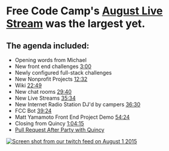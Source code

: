 # Free Code Camp's [August Live Stream](https://youtu.be/UhoxoYrJ6Qs) was the largest yet.

## The agenda included:

- Opening words from Michael
- New front end challenges [3:00](https://youtu.be/UhoxoYrJ6Qs?t=3m)
- Newly configured full-stack challenges
- New Nonprofit Projects [12:32](https://youtu.be/UhoxoYrJ6Qs?t=12m32s)
- Wiki [22:49](https://youtu.be/UhoxoYrJ6Qs?t=22m49s)
- New chat rooms [29:40](https://youtu.be/UhoxoYrJ6Qs?t=29m40s)
- New Live Streams [35:34](https://youtu.be/UhoxoYrJ6Qs?t=35m34s)
- New Internet Radio Station DJ'd by campers [36:30](https://youtu.be/UhoxoYrJ6Qs?t=36m30s)
- FCC Bot [39:24](https://youtu.be/UhoxoYrJ6Qs?t=39m24s)
- Matt Yamamoto Front End Project Demo [54:24](https://youtu.be/UhoxoYrJ6Qs?t=54m24s)
- Closing from Quincy [1:04:15](https://youtu.be/UhoxoYrJ6Qs?t=1h4m15s)
- [Pull Request After Party with Quincy](https://youtu.be/r0lCJ_TFYlI)

[![Screen shot from our twitch feed on August 1 2015](https://www.evernote.com/l/AnvmsUWWNeJFNbfm7fDa7SRLmnbn7jafRL4B/image.png)](http://www.youtube.com/watch?feature=player_embedded&v=UhoxoYrJ6Qs
)
